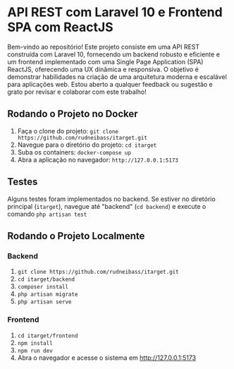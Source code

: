 # API REST com Laravel 10 e Frontend SPA com ReactJS
Bem-vindo ao repositório! Este projeto consiste em uma API REST construída com Laravel 10, fornecendo um backend robusto e eficiente e um frontend implementado com uma Single Page Application (SPA) ReactJS, oferecendo uma UX dinâmica e responsiva. O objetivo é demonstrar habilidades na criação de uma arquitetura moderna e escalável para aplicações web. Estou aberto a qualquer feedback ou sugestão e grato por revisar e colaborar com este trabalho!

## Rodando o Projeto no Docker
1. Faça o clone do projeto: `git clone https://github.com/rudneibass/itarget.git`
2. Navegue para o diretório do projeto: `cd itarget`
3. Suba os containers: `docker-compose up`
4. Abra a aplicação no navegador: `http://127.0.0.1:5173`

## Testes
Alguns testes foram implementados no backend. Se estiver no diretório principal (`itarget`), navegue até "backend" (`cd backend`) e execute o comando `php artisan test`

## Rodando o Projeto Localmente

### Backend
1. `git clone https://github.com/rudneibass/itarget.git`
2. `cd itarget/backend`
3. `composer install`
4. `php artisan migrate`
5. `php artisan serve`

### Frontend
1. `cd itarget/frontend`
2. `npm install`
3. `npm run dev`
4. Abra o navegador e acesse o sistema em http://127.0.0.1:5173